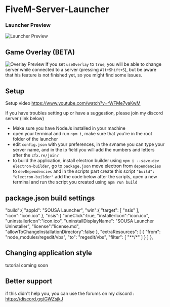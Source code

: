 # FiveM-Server-Launcher

### Launcher Preview

![Launcher Preview](https://cdn.discordapp.com/attachments/731815909928337448/984213151656595557/unknown.png)

## Game Overlay (BETA)
![Overlay Preview](https://cdn.discordapp.com/attachments/777950852451139704/1028810513817284608/unknown.png)
If you set `useOverlay` to `true`, you will be able to change server while connected to a server (pressing `Alt+Shift+S`), but be aware that his feature is not finished yet, so you might find some issues.

## Setup

Setup video https://www.youtube.com/watch?v=rWFMe7yaKwM

If you have troubles setting up or have a suggestion, please join my discord server (link below)

- Make sure you have NodeJs installed in your machine
- open your terminal and run `npm i`, make sure that you're in the root folder of the launcher
- edit `config.json` with your preferences, in the svname you can type your server name, and in the ip field you will add the numbers and letters after the `cfx.re/join/`
- to build the application, install electron builder using `npm i --save-dev electron-builder`, go to `package.json` move electron from `dependencies` to `devDependencies` and in the scripts part create this script `"build": "electron-builder"` add the code below after the scripts, open a new terminal and run the script you created using `npm run build`

## package.json build settings
"build":{
    "appId": "SOUSA Launcher",
    "win":{
      "target": [
        "nsis"
      ],
      "icon":"icon.ico"
    },
    "nsis":{
      "oneClick":true,
      "installerIcon":"icon.ico",
      "uninstallerIcon":"icon.ico",
      "uninstallDisplayName": "SOUSA Launcher Uninstaller",
      "license":"license.md",
      "allowToChangeInstallationDirectory":false
    },
    "extraResources": [
      {
        "from": "node_modules/regedit/vbs",
        "to": "regedit/vbs",
        "filter": [
          "**/*"
        ]
      }
    ]
  },

## Changing application style
tutorial coming soon

## Better support
if this didn't help you, you can use the forums on my discord : https://discord.gg/GWZsjkJ
